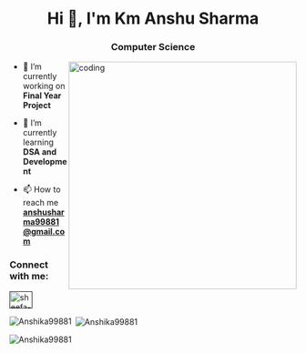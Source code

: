 <h1 align="center">Hi 👋, I'm Km Anshu Sharma </h1>
<h3 align="center">Computer Science </h3>
<img align="right" width=400 alt="coding" src="https://cdn.dribbble.com/users/2704414/screenshots/7466903/media/b08ab576316bd4582fef189f471cd9e5.gif">

- 🔭 I’m currently working on **Final Year Project**

- 🌱 I’m currently learning **DSA and Development**

- 📫 How to reach me **anshusharma99881@gmail.com**

<h3 align="left">Connect with me:</h3>
<p align="left">
<a href="" target="blank"><img align="center" src="https://raw.githubusercontent.com/rahuldkjain/github-profile-readme-generator/master/src/images/icons/Social/linked-in-alt.svg" alt="sheefa-naaz" height="30" width="40" /></a>
</p>


<p><img align="left" src="https://github-readme-stats.vercel.app/api/top-langs?username=Anshika99881&show_icons=true&locale=en&layout=compact" alt="Anshika99881" /></p>

<p>&nbsp;<img align="center" src="https://github-readme-stats.vercel.app/api?username=Anshika99881&show_icons=true&locale=en" alt="Anshika99881" /></p>

<p><img align="center" src="https://github-readme-streak-stats.herokuapp.com/?user=Anshika99881&" alt="Anshika99881" /></p>
